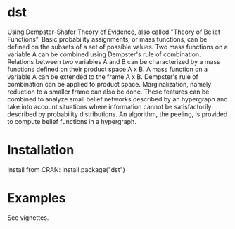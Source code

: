 # dst
Using Dempster-Shafer Theory of Evidence, also called "Theory of Belief Functions". Basic probability assignments, or mass functions, can be defined on the subsets of a set of possible values. Two mass functions on a variable A can be combined using Dempster's rule of combination. Relations between two variables A and B can be characterized by a mass functions defined on their product space A x B. A mass function on a variable A can be extended to the frame A x B. Dempster's rule of combination can be applied to product space. Marginalization, namely reduction to a smaller frame can also be done. These features can be combined to analyze small belief networks described by an hypergraph and take into account situations where information cannot be satisfactorily described by probability distributions. An algorithm, the peeling, is provided to compute belief functions in a hypergraph.
# Installation
Install from CRAN:
install.package("dst")
# Examples
See vignettes.
